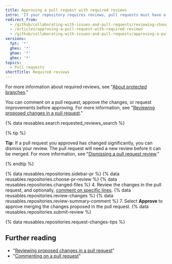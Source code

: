 ```yaml
---
title: Approving a pull request with required reviews
intro: 'If your repository requires reviews, pull requests must have a specific number of approving reviews from people with _write_ or _admin_ permissions in the repository before they can be merged.'
redirect_from:
  - /github/collaborating-with-issues-and-pull-requests/reviewing-changes-in-pull-requests/approving-a-pull-request-with-required-reviews
  - /articles/approving-a-pull-request-with-required-reviews
  - /github/collaborating-with-issues-and-pull-requests/approving-a-pull-request-with-required-reviews
versions:
  fpt: '*'
  ghes: '*'
  ghae: '*'
  ghec: '*'
topics:
  - Pull requests
shortTitle: Required reviews
---
```

For more information about required reviews, see "[About protected branches](/github/administering-a-repository/about-protected-branches#require-pull-request-reviews-before-merging)."

You can comment on a pull request, approve the changes, or request improvements before approving. For more information, see "[Reviewing proposed changes in a pull request](/articles/reviewing-proposed-changes-in-a-pull-request)."

{% data reusables.search.requested_reviews_search %}

{% tip %}

**Tip**: If a pull request you approved has changed significantly, you can dismiss your review. The pull request will need a new review before it can be merged. For more information, see "[Dismissing a pull request review](/articles/dismissing-a-pull-request-review)."

{% endtip %}

{% data reusables.repositories.sidebar-pr %}
{% data reusables.repositories.choose-pr-review %}
{% data reusables.repositories.changed-files %}
4. Review the changes in the pull request, and optionally, [comment on specific lines](/articles/reviewing-proposed-changes-in-a-pull-request/#starting-a-review).
{% data reusables.repositories.review-changes %}
{% data reusables.repositories.review-summary-comment %}
7. Select **Approve** to approve merging the changes proposed in the pull request.
{% data reusables.repositories.submit-review %}

{% data reusables.repositories.request-changes-tips %}

## Further reading

- "[Reviewing proposed changes in a pull request](/articles/reviewing-proposed-changes-in-a-pull-request)"
- "[Commenting on a pull request](/articles/commenting-on-a-pull-request)"
